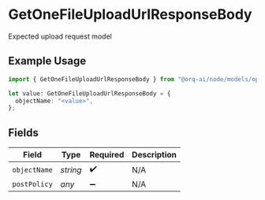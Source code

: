 # GetOneFileUploadUrlResponseBody

Expected upload request model

## Example Usage

```typescript
import { GetOneFileUploadUrlResponseBody } from "@orq-ai/node/models/operations";

let value: GetOneFileUploadUrlResponseBody = {
  objectName: "<value>",
};
```

## Fields

| Field              | Type               | Required           | Description        |
| ------------------ | ------------------ | ------------------ | ------------------ |
| `objectName`       | *string*           | :heavy_check_mark: | N/A                |
| `postPolicy`       | *any*              | :heavy_minus_sign: | N/A                |